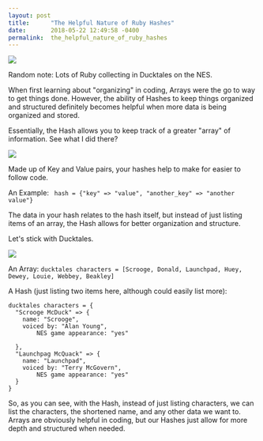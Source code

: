 ```yaml
---
layout: post
title:      "The Helpful Nature of Ruby Hashes"
date:       2018-05-22 12:49:58 -0400
permalink:  the_helpful_nature_of_ruby_hashes
---
```


 
 ![]( http://www.nintendojo.com/wp-content/uploads/2010/09/ducktales-528x360.jpg)
 
 Random note: Lots of Ruby collecting in Ducktales on the NES.
 
When first learning about "organizing" in coding, Arrays were the go to way to get things done.  However, the ability of Hashes to keep things organized and structured definitely becomes helpful when more data is being organized and stored.

Essentially, the Hash allows you to keep track of a greater "array" of information.  See what I did there?

![](https://vignette.wikia.nocookie.net/disney/images/6/69/Scrooge_winking.jpg/revision/latest?cb=20170913042956)

Made up of Key and Value pairs, your hashes help to make for easier to follow code.
 
An Example: ` hash = {"key" => "value", "another_key" => "another value"}`

The data in your hash relates to the hash itself, but instead of just listing items of an array, the Hash allows for better organization and structure.

Let's stick with Ducktales.

![](https://vignette.wikia.nocookie.net/disney/images/a/aa/Ducktales.jpg/revision/latest?cb=20180327080900)

An Array: `ducktales characters = [Scrooge, Donald, Launchpad, Huey, Dewey, Louie, Webbey, Beakley]`

A Hash (just listing two items here, although could easily list more):

```
ducktales characters = {
  "Scrooge McDuck" => {
    name: "Scrooge",
    voiced by: "Alan Young", 
		NES game appearance: "yes"
    
  },
  "Launchpag McQuack" => {
    name: "Launchpad",
    voiced by: "Terry McGovern",
		NES game appearance: "yes"
  }
}
```


So, as you can see, with the Hash, instead of just listing characters, we can list the characters, the shortened name, and any other data we want to.  Arrays are obviously helpful in coding, but our Hashes just allow for more depth and structured when needed.
 
 
 


